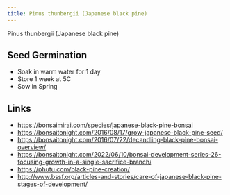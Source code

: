 ```yaml
---
title: Pinus thunbergii (Japanese black pine)
---
```


Pinus thunbergii (Japanese black pine)

## Seed Germination

- Soak in warm water for 1 day
- Store 1 week at 5C
- Sow in Spring

## Links

- https://bonsaimirai.com/species/japanese-black-pine-bonsai
- https://bonsaitonight.com/2016/08/17/grow-japanese-black-pine-seed/
- https://bonsaitonight.com/2016/07/22/decandling-black-pine-bonsai-overview/
- https://bonsaitonight.com/2022/06/10/bonsai-development-series-26-focusing-growth-in-a-single-sacrifice-branch/
- https://phutu.com/black-pine-creation/
- http://www.bssf.org/articles-and-stories/care-of-japanese-black-pine-stages-of-development/
